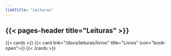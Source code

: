 ```yaml
---
linkTitle: "Leituras"
---
```



{{< pages-header title="Leituras" >}}
---

{{< cards >}}
{{< card link="/docs/leituras/livros" title="Livros" icon="book-open">}}
{{< /cards >}}